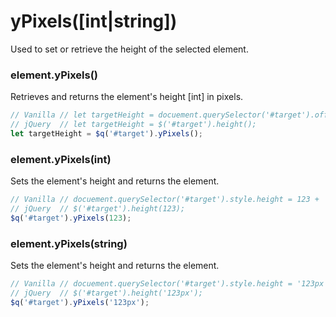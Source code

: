 # yPixels([int|string])
Used to set or retrieve the height of the selected element.

### element.yPixels()
Retrieves and returns the element's height [int] in pixels.

```javascript
// Vanilla // let targetHeight = docuement.querySelector('#target').offsetHeight;
// jQuery  // let targetHeight = $('#target').height();
let targetHeight = $q('#target').yPixels();
```

### element.yPixels(int)
Sets the element's height and returns the element.

```javascript
// Vanilla // docuement.querySelector('#target').style.height = 123 + 'px';
// jQuery  // $('#target').height(123);
$q('#target').yPixels(123);
```

### element.yPixels(string)
Sets the element's height and returns the element.

```javascript
// Vanilla // docuement.querySelector('#target').style.height = '123px';
// jQuery  // $('#target').height('123px');
$q('#target').yPixels('123px');
```
